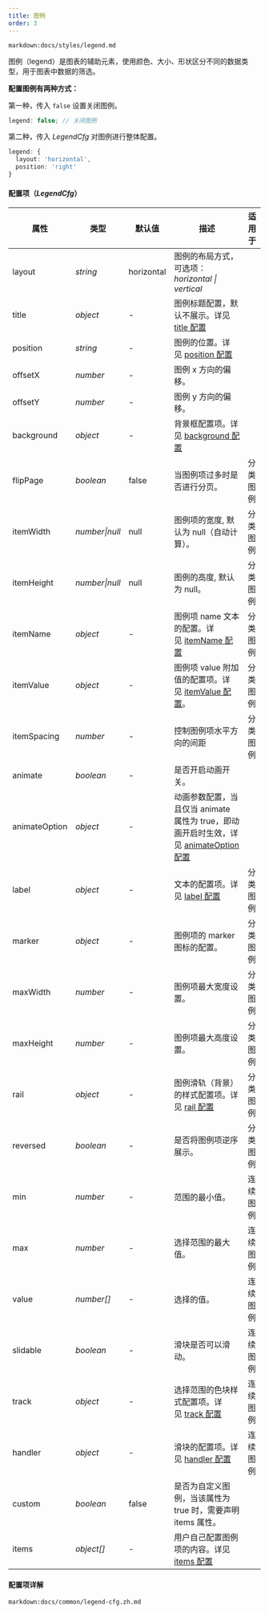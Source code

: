 ```yaml
---
title: 图例
order: 3
---
```


`markdown:docs/styles/legend.md`

图例（legend）是图表的辅助元素，使用颜色、大小、形状区分不同的数据类型，用于图表中数据的筛选。

<b>配置图例有两种方式：</b>

第一种，传入 `false` 设置关闭图例。

```ts
legend: false; // 关闭图例
```

第二种，传入 _LegendCfg_ 对图例进行整体配置。


```ts
legend: {
  layout: 'horizontal',
  position: 'right'
}
```
<a name="7a2DF"></a>
#### 配置项（_LegendCfg_）

| 属性 | 类型 | 默认值 | 描述 | 适用于 |
| --- | --- | --- | --- | --- |
| layout | _string_ | horizontal | 图例的布局方式，可选项：_horizontal \| vertical_ |  |
| title | _object_ | - | 图例标题配置，默认不展示。详见 [title 配置](#title) |  |
| position | _string_ | - | 图例的位置。详见 [position 配置](#position) |  |
| offsetX | _number_ | - | 图例 x 方向的偏移。 |  |
| offsetY | _number_ | - | 图例 y 方向的偏移。 |  |
| background | _object_ | - | 背景框配置项。详见 [background 配置](#background) |  |
| flipPage | _boolean_ | false | 当图例项过多时是否进行分页。 | <tag color="green" text="分类图例">分类图例</tag> |
| itemWidth | _number\|null_ | null | 图例项的宽度, 默认为 null（自动计算）。 | <tag color="green" text="分类图例">分类图例</tag> |
| itemHeight | _number\|null_ | null | 图例的高度, 默认为 null。 | <tag color="green" text="分类图例">分类图例</tag> |
| itemName | _object_ | - | 图例项 name 文本的配置。详见 [itemName 配置](#itemname) | <tag color="green" text="分类图例">分类图例</tag> |
| itemValue | _object_ | - | 图例项 value 附加值的配置项。详见 [itemValue 配置](#itemvalue)。 | <tag color="green" text="分类图例">分类图例</tag> |
| itemSpacing | _number_ | - | 控制图例项水平方向的间距 | <tag color="green" text="分类图例">分类图例</tag> |
| animate | _boolean_ | - | 是否开启动画开关。 |  |
| animateOption | _object_ | - | 动画参数配置，当且仅当 animate 属性为 true，即动画开启时生效，详见 [animateOption 配置](#animateOption) |  |
| label | _object_ | - | 文本的配置项。详见 [label 配置](#label) | <tag color="green" text="分类图例">分类图例</tag> |
| marker | _object_ | - | 图例项的 marker 图标的配置。 | <tag color="green" text="分类图例">分类图例</tag> |
| maxWidth | _number_ | - | 图例项最大宽度设置。 | <tag color="green" text="分类图例">分类图例</tag> |
| maxHeight | _number_ | - | 图例项最大高度设置。 | <tag color="green" text="分类图例">分类图例</tag> |
| rail | _object_ | - | 图例滑轨（背景）的样式配置项。详见 [rail 配置](#rail) | <tag color="green" text="分类图例">分类图例</tag> |
| reversed | _boolean_ | - | 是否将图例项逆序展示。 | <tag color="green" text="分类图例">分类图例</tag> |
| min | _number_ | - | 范围的最小值。 | <tag color="cyan" text="连续图例">连续图例</tag> |
| max | _number_ | - | 选择范围的最大值。 | <tag color="cyan" text="连续图例">连续图例</tag> |
| value | _number[]_ | - | 选择的值。 | <tag color="cyan" text="连续图例">连续图例</tag> |
| slidable | _boolean_ | - | 滑块是否可以滑动。 | <tag color="cyan" text="连续图例">连续图例</tag> |
| track | _object_ | - | 选择范围的色块样式配置项。详见 [track 配置](#track) | <tag color="cyan" text="连续图例">连续图例</tag> |
| handler | _object_ | - | 滑块的配置项。详见 [handler 配置](#handler) | <tag color="cyan" text="连续图例">连续图例</tag> |
| custom | _boolean_ | false | 是否为自定义图例，当该属性为 true 时，需要声明 items 属性。 |  |
| items | _object[]_ | - | 用户自己配置图例项的内容。详见 [items 配置](#items) |  |

<a name="fDpx7"></a>
#### 配置项详解

`markdown:docs/common/legend-cfg.zh.md`



